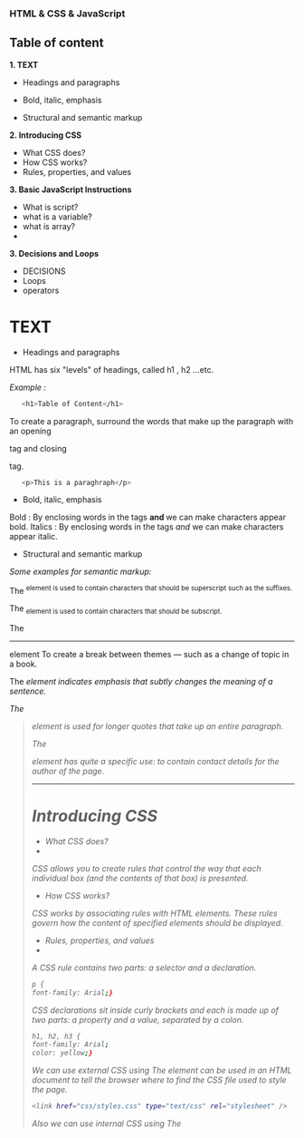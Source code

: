 ### HTML & CSS & JavaScript
## Table of content

**1. TEXT**

- Headings and paragraphs

- Bold, italic, emphasis

- Structural and semantic markup

**2. Introducing CSS**

- What CSS does?
- How CSS works?
- Rules, properties, and values

**3. Basic JavaScript Instructions**

- What is script?
- what is a variable?
- what is array?
- 
**3. Decisions and Loops**
- DECISIONS
- Loops
- operators
# TEXT

- Headings and paragraphs

HTML has six "levels" of headings, called h1 , h2 ...etc.

*Example :*

```bash
   <h1>Table of Content</h1>
```
To create a paragraph, surround the words that make up the paragraph with an opening <p> tag and closing </p> tag.

```bash
   <p>This is a paraghraph</p>
```

- Bold, italic, emphasis

Bold :  By enclosing words in the tags <b> and **</b>** we can make characters appear bold.
Italics : By enclosing words in the tags **<i>** and **</i>** we can make characters appear italic.

- Structural and semantic markup

*Some examples for semantic markup:*

The <sup> element is used to contain characters that should be superscript such as the suffixes.

The <sub> element is used to contain characters that should be subscript.

The <hr> element To create a break between themes — such as a change of topic in a book.

The <em> element indicates emphasis that subtly changes the meaning of a sentence.

The <blockquote> element is used for longer quotes that take up an entire paragraph.

The <address> element has quite a specific use: to contain contact details for the author of the page.

------------------------------------
# Introducing CSS

- What CSS does?
- 
CSS allows you to create rules that control the way that each individual box (and the contents of that box) is presented.

- How CSS works?

CSS works by associating rules with HTML elements. These rules govern how the content of specified elements should be displayed.

- Rules, properties, and values
- 
A CSS rule contains two parts: a selector and a declaration.

```bash
p {
font-family: Arial;}
```

CSS declarations sit inside curly brackets and each is made up of two parts: a property and a value, separated by a colon.

```bash
h1, h2, h3 {
font-family: Arial;
color: yellow;}
```
We can use external CSS using The <link> element can be used in an HTML document to tell the browser where to find the CSS file used to style the page.

```bash
<link href="css/styles.css" type="text/css" rel="stylesheet" />
```
Also we can use internal CSS using The <style> element should use the type attribute to indicate that the styles are specified in CSS.

```bash
<style type="text/css">
body {
font-family: arial;
background-color: rgb(185,179,175);}
h1 {
color: rgb(255,255,255);}
</style>
```
------------------------------------
#  Basic JavaScript Instructions

- What is script?
 
A script is a series of instructions that a computer can follow one-by-one.Each individual instruction or step is known as a statement.

- what is a variable?

A script will have to **temporarily store** the bits of information it needs to do its job. It can store this data in variables.
 
```bash
quality = 3;
x = 2;
```
- Data type in JV
 
JavaScript distinguishes between numbers, strings, and true or false values known as Booleans.

1.Numeric : The numeric data type handles numbers.
2.String : The strings data type consists of letters and other characters.
3.Boolean : Boolean data types can have one of two va lues: true or false.

- what is array?

An array is a special type of variable. It doesn't just store one value; it stores a list of values.
 
You create an array and give it a name just like you would any other variable (using the var keyword followed by the name of the array).

- what is Expressions?

An expression evaluates into (results in) a single value. Broadly speaking there are two types of expressions.

```bash
var color = 'beige';

var area = 3 * 2;
```

#  Decisions and Loops
 
- DECISIONS : Using the results of evaluations, you can decide which path your script should go down.

- LOOPS : There are also many occasions where you will want to perform the same set of steps repeatedly.

These are Loops:
 
 * For : if you need to run code a specific number of times , use a **FOR** LOOP.

 * While : if you do not know how many times the code should run , you can use **WHILE** loop.

 * Do While : this loop is very similar to the **while** loop.


- operators

- Logical operators
  
  *Comparison operators usually return single values of true or false. Logical operators allow you to compare the results of more than one comparison.*
  
  These are Logical operators:
  
 * Logical And ( && )

* Logical Or ( )

* Logical Not ( ! )


- comparison operators
- 
- These are comparison operators:

* Equal to ( == )

* Not equal to ( !=)

* Strict equal to ( === )

* Strict not equal to ( !==)

* Greater than ( > )

* Less than ( < )

* Greater than or equal to ( >= )

* Less than or equal to ( <= )









